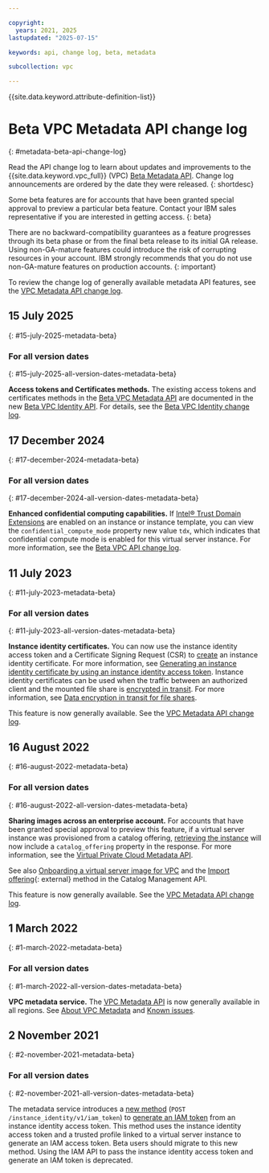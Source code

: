 ```yaml
---

copyright:
  years: 2021, 2025
lastupdated: "2025-07-15"

keywords: api, change log, beta, metadata

subcollection: vpc

---
```


{{site.data.keyword.attribute-definition-list}}

# Beta VPC Metadata API change log
{: #metadata-beta-api-change-log}

Read the API change log to learn about updates and improvements to the {{site.data.keyword.vpc_full}} (VPC) [Beta Metadata API](/apidocs/vpc-metadata-beta). Change log announcements are ordered by the date they were released.
{: shortdesc}

Some beta features are for accounts that have been granted special approval to preview a particular beta feature. Contact your IBM sales representative if you are interested in getting access.
{: beta}

There are no backward-compatibility guarantees as a feature progresses through its beta phase or from the final beta release to its initial GA release. Using non-GA-mature features could introduce the risk of corrupting resources in your account. IBM strongly recommends that you do not use non-GA-mature features on production accounts.
{: important}

To review the change log of generally available metadata API features, see the [VPC Metadata API change log](/docs/vpc?topic=vpc-metadata-api-change-log).

## 15 July 2025
{: #15-july-2025-metadata-beta}

### For all version dates
{: #15-july-2025-all-version-dates-metadata-beta}

**Access tokens and Certificates methods.** The existing access tokens and certificates methods in the [Beta VPC Metadata API](/apidocs/vpc-metadata-beta) are documented in the new [Beta VPC Identity API](/apidocs/vpc-identity-beta). For details, see the [Beta VPC Identity change log](/docs/vpc?topic=vpc-#identity-beta-api-change-log#15-july-2025-identity-beta).

## 17 December 2024
{: #17-december-2024-metadata-beta}

### For all version dates
{: #17-december-2024-all-version-dates-metadata-beta}

**Enhanced confidential computing capabilities.** If [Intel&reg; Trust Domain Extensions](/docs/vpc?topic=vpc-about-confidential-computing-vpc) are enabled on an instance or instance template, you can view the `confidential_compute_mode` property new value `tdx`, which indicates that confidential compute mode is enabled for this virtual server instance. For more information, see the [Beta VPC API change log](/docs/vpc?topic=vpc-api-change-log-beta#17-december-2024-beta).

## 11 July 2023
{: #11-july-2023-metadata-beta}

### For all version dates
{: #11-july-2023-all-version-dates-metadata-beta}

**Instance identity certificates.** You can now use the instance identity access token and a Certificate Signing Request (CSR) to [create](/apidocs/vpc-metadata-beta#create-certificate) an instance identity certificate. For more information, see [Generating an instance identity certificate by using an instance identity access token](/docs/vpc?topic=vpc-imd-identity-operations&interface=api#imd-acquire-certificate). Instance identity certificates can be used when the traffic between an authorized client and the mounted file share is [encrypted in transit](/docs/vpc?topic=vpc-file-storage-vpc-eit). For more information, see [Data encryption in transit for file shares](/docs/vpc?topic=vpc-api-change-log-beta#11-july-2023-beta).

This feature is now generally available. See the [VPC Metadata API change log](/docs/vpc?topic=vpc-metadata-api-change-log#15-august-2023-metadata).

## 16 August 2022
{: #16-august-2022-metadata-beta}

### For all version dates
{: #16-august-2022-all-version-dates-metadata-beta}

**Sharing images across an enterprise account.** For accounts that have been granted special approval to preview this feature, if a virtual server instance was provisioned from a catalog offering, [retrieving the instance](/apidocs/vpc-metadata#get-instance) will now include a `catalog_offering` property in the response. For more information, see the [Virtual Private Cloud Metadata API](/apidocs/vpc-metadata).

See also [Onboarding a virtual server image for VPC](/docs/account?topic=account-catalog-vsivpc-tutorial) and the [Import offering](/apidocs/resource-catalog/private-catalog#import-offering){: external} method in the Catalog Management API.

This feature is now generally available. See the [VPC Metadata API change log](/docs/vpc?topic=vpc-metadata-api-change-log#27-september-2022-metadata).

## 1 March 2022
{: #1-march-2022-metadata-beta}

### For all version dates
{: #1-march-2022-all-version-dates-metadata-beta}

**VPC metadata service.** The [VPC Metadata API](/apidocs/vpc-metadata) is now generally available in all regions. See [About VPC Metadata](/docs/vpc?topic=vpc-imd-about) and [Known issues](/docs/vpc?topic=vpc-known-issues).

## 2 November 2021
{: #2-november-2021-metadata-beta}

### For all version dates
{: #2-november-2021-all-version-dates-metadata-beta}

The metadata service introduces a [new method](/apidocs/vpc-metadata-beta#create-iam-token) (`POST /instance_identity/v1/iam_token`) to [generate an IAM token](/docs/vpc?topic=vpc-imd-identity-operations&interface=api#imd-token-exchange) from an instance identity access token. This method uses the instance identity access token and a trusted profile linked to a virtual server instance to generate an IAM access token. Beta users should migrate to this new method. Using the IAM API to pass the instance identity access token and generate an IAM token is deprecated.
